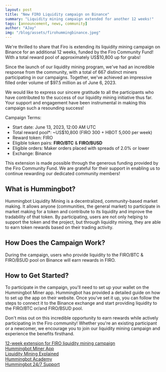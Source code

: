 ```yaml
---
layout: post
title: "New FIRO Liquidity campaign on Binance"
summary: "Liquidity mining campaign extended for another 12 weeks!"
tags: [announcement, news, community]
author: "AJay"
img: "/blog/assets/firohummingbinance.jpeg"
---
```

We're thrilled to share that Firo is extending its liquidity mining campaign on Binance for an additional 12 weeks, funded by the Firo Community Fund! With a total reward pool of approximately US$10,800 up for grabs! 

Since the launch of our liquidity mining program, we've had an incredible response from the community, with a total of 667 distinct miners participating in our campaigns. Together, we've achieved an impressive filled order volume of $97.5 million as of June 6, 2023. 

We would like to express our sincere gratitude to all the participants who have contributed to the success of our liquidity mining initiative thus far. Your support and engagement have been instrumental in making this campaign such a resounding success! 

Campaign Terms: 

* Start date: June 13, 2023, 12:00 AM UTC 
* Total reward pool*: ~US$10,800 (FIRO 300 + HBOT 5,000 per week) 
* Reward token: FIRO 
* Eligible token pairs: **FIRO/BTC** & **FIRO/BUSD** 
* Eligible orders: Maker orders placed with spreads of 2.0% or lower 
* Exchange: Binance 

This extension is made possible through the generous funding provided by the Firo Community Fund. We are grateful for their support in enabling us to continue rewarding our dedicated community members!  

## What is Hummingbot? 

Hummingbot Liquidity Mining is a decentralized, community-based market making. It allows anyone (communities, the general market) to participate in market making for a token and contribute to its liquidity and improve the tradability of that token. By participating, users are not only helping to support the token and the project, but through liquidity mining, they are able to earn token rewards based on their trading activity. 

## How Does the Campaign Work? 

During the campaign, users who provide liquidity to the FIRO/BTC & FIRO/BSUD pool on Binance will earn rewards in FIRO. 

## How to Get Started? 

To participate in the campaign, you'll need to set up your wallet on the Hummingbot Miner app. Hummingbot has provided a detailed guide on how to set up the app on their website. Once you've set it up, you can follow the steps to connect it to the Binance exchange and start providing liquidity to the FIRO/BTC or/and FIRO/BSUD pool. 

Don't miss out on this incredible opportunity to earn rewards while actively participating in the Firo community! Whether you're an existing participant or a newcomer, we encourage you to join our liquidity mining campaign and experience the benefits firsthand. 

[12-week extension for FIRO liquidity mining campaign](https://support.hummingbot.io/hc/en-us/articles/19238251897881-12-week-extension-for-FIRO-liquidity-mining-campaign)  
[Hummingbot Miner App](https://miner.hummingbot.io/)  
[Liquidity Mining Explained](https://support.hummingbot.io/hc/en-us/articles/4402940445465-Liquidity-Mining-Explained)  
[Hummingbot Academy](https://hummingbot.io/academy/)  
[Hummingbot 24/7 Support](https://discord.hummingbot.io/)  
